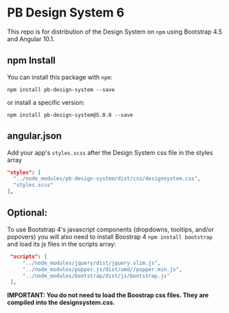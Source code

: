 # PB Design System 6

This repo is for distribution of the Design System on `npm` using Bootstrap 4.5 and Angular 10.1.

## npm Install

You can install this package with `npm`:

```shell
npm install pb-design-system --save
```

or install a specific version:

```shell
npm install pb-design-system@5.0.0 --save
```

## angular.json

Add your app's `styles.scss` after the Design System css file in the styles array

```json
"styles": [
  "../node_modules/pb-design-system/dist/css/designsystem.css",
  "styles.scss"
],
```

## Optional:

To use Bootstrap 4's javascript components (dropdowns, tooltips, and/or popovers) you will also need to install Boostrap 4 `npm install bootstrap` and load its js files in the scripts array:

```json
 "scripts": [
     "../node_modules/jquery/dist/jquery.slim.js",
     "../node_modules/popper.js/dist/umd//popper.min.js",
     "../node_modules/bootstrap/dist/js/bootstrap.js"
 ],
```

**IMPORTANT: You do not need to load the Boostrap css files. They are compiled into the designsystem.css.**
